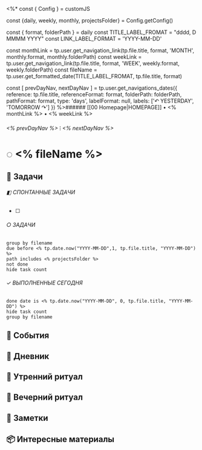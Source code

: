 <%*
const { Config } = customJS

const {daily, weekly, monthly, projectsFolder} = Config.getConfig()

const { format, folderPath } = daily
const TITLE_LABEL_FROMAT = "dddd, D MMMM YYYY"
const LINK_LABEL_FORMAT = 'YYYY-MM-DD'

const monthLink = tp.user.get_navigation_link(tp.file.title, format, 'MONTH', monthly.format, monthly.folderPath)
const weekLink = tp.user.get_navigation_link(tp.file.title, format, 'WEEK', weekly.format, weekly.folderPath)
const fileName = tp.user.get_formatted_date(TITLE_LABEL_FROMAT, tp.file.title, format)

const [ prevDayNav, nextDayNav ] = tp.user.get_navigations_dates({
reference: tp.file.title,
referenceFormat: format,
folderPath: folderPath,
pathFormat: format,
type: 'days',
labelFormat: null,
labels: ['↶ YESTERDAY', 'TOMORROW ↷']
})
%>###### [[00 Homepage|HOMEPAGE]] • <% monthLink %> • <% weekLink %>
###### <% prevDayNav %> ⁝ <% nextDayNav %>

# ◌ <% fileName %>

## 📕 Задачи
###### ◧ СПОНТАННЫЕ ЗАДАЧИ
- [ ]  

###### ○ ЗАДАЧИ
```tasks
group by filename
due before <% tp.date.now("YYYY-MM-DD",1, tp.file.title, "YYYY-MM-DD") %>
path includes <% projectsFolder %>
not done
hide task count
```
###### ✓ ВЫПОЛНЕННЫЕ СЕГОДНЯ
```tasks
done date is <% tp.date.now("YYYY-MM-DD", 0, tp.file.title, "YYYY-MM-DD") %>
hide task count
group by filename
```
## 📘 События


## 📖 Дневник


## 🧘 Утренний ритуал


## 🚿 Вечерний ритуал


## 📝 Заметки


## 📦 Интересные материалы


